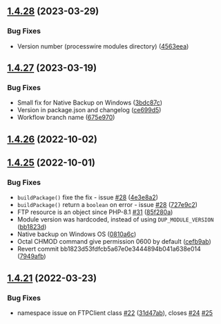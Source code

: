 ## [1.4.28](https://github.com/flydev-fr/Duplicator/compare/v1.4.27...v1.4.28) (2023-03-29)


### Bug Fixes

* Version number (processwire modules directory) ([4563eea](https://github.com/flydev-fr/Duplicator/commit/4563eeaa62a3c8d6a577a36b4696552509b0b4a4))



## [1.4.27](https://github.com/flydev-fr/Duplicator/compare/v1.4.26...v1.4.27) (2023-03-19)


### Bug Fixes

* Small fix for Native Backup on Windows ([3bdc87c](https://github.com/flydev-fr/Duplicator/commit/3bdc87c47cf6804766d19ef060a586d188c44661))
* Version in package.json and changelog ([ce699d5](https://github.com/flydev-fr/Duplicator/commit/ce699d5c3a66f84eaf29cd5e2f7aa426f58f8ec2))
* Workflow branch name ([675e970](https://github.com/flydev-fr/Duplicator/commit/675e970cb6a21fe05886450875ce406ed69f0bdf))



## [1.4.26](https://github.com/flydev-fr/Duplicator/compare/v1.4.25...v1.4.26) (2022-10-02)



## [1.4.25](https://github.com/flydev-fr/Duplicator/compare/v1.4.21...v1.4.25) (2022-10-01)


### Bug Fixes

* `buildPackage()` fixe the fix - issue [#28](https://github.com/flydev-fr/Duplicator/issues/28) ([4e3e8a2](https://github.com/flydev-fr/Duplicator/commit/4e3e8a2ccaf27ea51c8dcf76867fc8eb9551b089))
* `buildPackage()` return a `boolean` on error - issue [#28](https://github.com/flydev-fr/Duplicator/issues/28) ([727e9c2](https://github.com/flydev-fr/Duplicator/commit/727e9c218de9f678145ca45cc55f5f334c6e263c))
* FTP resource is an object since PHP-8.1   [#31](https://github.com/flydev-fr/Duplicator/issues/31) ([85f280a](https://github.com/flydev-fr/Duplicator/commit/85f280a8c9941464e9a0c3da18ff697216d740b6))
* Module version was hardcoded, instead of using `DUP_MODULE_VERSION` ([bb1823d](https://github.com/flydev-fr/Duplicator/commit/bb1823d53fdfcb5a67e0e3444894b041a638e014))
* Native backup on Windows OS ([0810a6c](https://github.com/flydev-fr/Duplicator/commit/0810a6c15b07905141c5994cec23e0f131f690fd))
* Octal CHMOD command give permission 0600 by default ([cefb9ab](https://github.com/flydev-fr/Duplicator/commit/cefb9ab1fb701b7740652245d66c1fe2c2ea61b1))
* Revert commit bb1823d53fdfcb5a67e0e3444894b041a638e014 ([7949afb](https://github.com/flydev-fr/Duplicator/commit/7949afb330fa2f4494c0dc65fb77433655147268))



## [1.4.21](https://github.com/flydev-fr/Duplicator/compare/v1.4.20...v1.4.21) (2022-03-23)


### Bug Fixes

* namespace issue on FTPClient class [#22](https://github.com/flydev-fr/Duplicator/issues/22) ([31d47ab](https://github.com/flydev-fr/Duplicator/commit/31d47abf2c6c1150f6156e8fdef13be126cec8fe)), closes [#24](https://github.com/flydev-fr/Duplicator/issues/24) [#25](https://github.com/flydev-fr/Duplicator/issues/25)



